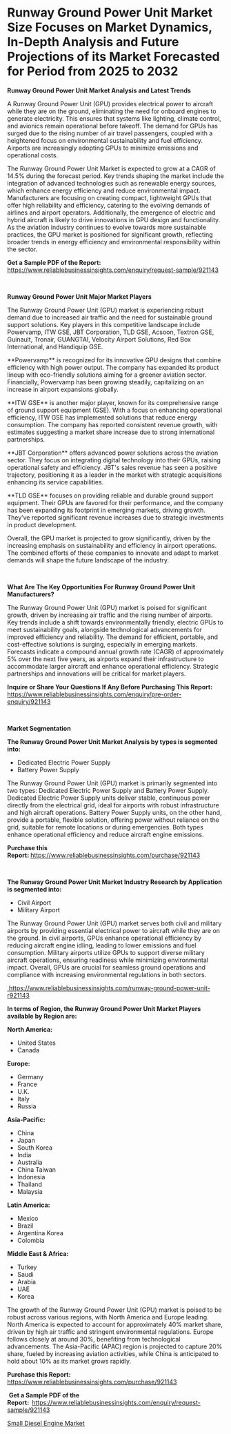 <p><h1>Runway Ground Power Unit Market Size Focuses on Market Dynamics, In-Depth Analysis and Future Projections of its Market Forecasted for Period from 2025 to 2032</h1></p><p><strong>Runway Ground Power Unit Market Analysis and Latest Trends</strong></p>
<p><p>A Runway Ground Power Unit (GPU) provides electrical power to aircraft while they are on the ground, eliminating the need for onboard engines to generate electricity. This ensures that systems like lighting, climate control, and avionics remain operational before takeoff. The demand for GPUs has surged due to the rising number of air travel passengers, coupled with a heightened focus on environmental sustainability and fuel efficiency. Airports are increasingly adopting GPUs to minimize emissions and operational costs.</p><p>The Runway Ground Power Unit Market is expected to grow at a CAGR of 14.5% during the forecast period. Key trends shaping the market include the integration of advanced technologies such as renewable energy sources, which enhance energy efficiency and reduce environmental impact. Manufacturers are focusing on creating compact, lightweight GPUs that offer high reliability and efficiency, catering to the evolving demands of airlines and airport operators. Additionally, the emergence of electric and hybrid aircraft is likely to drive innovations in GPU design and functionality. As the aviation industry continues to evolve towards more sustainable practices, the GPU market is positioned for significant growth, reflecting broader trends in energy efficiency and environmental responsibility within the sector.</p></p>
<p><strong>Get a Sample PDF of the Report:&nbsp;</strong> <a href="https://www.reliablebusinessinsights.com/enquiry/request-sample/921143?utm_campaign=3298&utm_medium=2&utm_source=Github&utm_content=ia&utm_term=11042025&utm_id=runway-ground-power-unit">https://www.reliablebusinessinsights.com/enquiry/request-sample/921143</a></p>
<p>&nbsp;</p>
<p><strong>Runway Ground Power Unit Major Market Players</strong></p>
<p><p>The Runway Ground Power Unit (GPU) market is experiencing robust demand due to increased air traffic and the need for sustainable ground support solutions. Key players in this competitive landscape include Powervamp, ITW GSE, JBT Corporation, TLD GSE, Acsoon, Textron GSE, Guinault, Tronair, GUANGTAI, Velocity Airport Solutions, Red Box International, and Handiquip GSE.</p><p>**Powervamp** is recognized for its innovative GPU designs that combine efficiency with high power output. The company has expanded its product lineup with eco-friendly solutions aiming for a greener aviation sector. Financially, Powervamp has been growing steadily, capitalizing on an increase in airport expansions globally.</p><p>**ITW GSE** is another major player, known for its comprehensive range of ground support equipment (GSE). With a focus on enhancing operational efficiency, ITW GSE has implemented solutions that reduce energy consumption. The company has reported consistent revenue growth, with estimates suggesting a market share increase due to strong international partnerships.</p><p>**JBT Corporation** offers advanced power solutions across the aviation sector. They focus on integrating digital technology into their GPUs, raising operational safety and efficiency. JBT's sales revenue has seen a positive trajectory, positioning it as a leader in the market with strategic acquisitions enhancing its service capabilities.</p><p>**TLD GSE** focuses on providing reliable and durable ground support equipment. Their GPUs are favored for their performance, and the company has been expanding its footprint in emerging markets, driving growth. They’ve reported significant revenue increases due to strategic investments in product development.</p><p>Overall, the GPU market is projected to grow significantly, driven by the increasing emphasis on sustainability and efficiency in airport operations. The combined efforts of these companies to innovate and adapt to market demands will shape the future landscape of the industry.</p></p>
<p>&nbsp;</p>
<p><strong>What Are The Key Opportunities For Runway Ground Power Unit Manufacturers?</strong></p>
<p><p>The Runway Ground Power Unit (GPU) market is poised for significant growth, driven by increasing air traffic and the rising number of airports. Key trends include a shift towards environmentally friendly, electric GPUs to meet sustainability goals, alongside technological advancements for improved efficiency and reliability. The demand for efficient, portable, and cost-effective solutions is surging, especially in emerging markets. Forecasts indicate a compound annual growth rate (CAGR) of approximately 5% over the next five years, as airports expand their infrastructure to accommodate larger aircraft and enhance operational efficiency. Strategic partnerships and innovations will be critical for market players.</p></p>
<p><strong>Inquire or Share Your Questions If Any Before Purchasing This Report:</strong> <a href="https://www.reliablebusinessinsights.com/enquiry/pre-order-enquiry/921143?utm_campaign=3298&utm_medium=2&utm_source=Github&utm_content=ia&utm_term=11042025&utm_id=runway-ground-power-unit">https://www.reliablebusinessinsights.com/enquiry/pre-order-enquiry/921143</a></p>
<p>&nbsp;</p>
<p><strong>Market Segmentation</strong></p>
<p><strong>The Runway Ground Power Unit Market Analysis by types is segmented into:</strong></p>
<p><ul><li>Dedicated Electric Power Supply</li><li>Battery Power Supply</li></ul></p>
<p><p>The Runway Ground Power Unit (GPU) market is primarily segmented into two types: Dedicated Electric Power Supply and Battery Power Supply. Dedicated Electric Power Supply units deliver stable, continuous power directly from the electrical grid, ideal for airports with robust infrastructure and high aircraft operations. Battery Power Supply units, on the other hand, provide a portable, flexible solution, offering power without reliance on the grid, suitable for remote locations or during emergencies. Both types enhance operational efficiency and reduce aircraft engine emissions.</p></p>
<p><strong>Purchase this Report:&nbsp;</strong><a href="https://www.reliablebusinessinsights.com/purchase/921143?utm_campaign=3298&utm_medium=2&utm_source=Github&utm_content=ia&utm_term=11042025&utm_id=runway-ground-power-unit">https://www.reliablebusinessinsights.com/purchase/921143</a></p>
<p>&nbsp;</p>
<p><strong>The Runway Ground Power Unit Market Industry Research by Application is segmented into:</strong></p>
<p><ul><li>Civil Airport</li><li>Military Airport</li></ul></p>
<p><p>The Runway Ground Power Unit (GPU) market serves both civil and military airports by providing essential electrical power to aircraft while they are on the ground. In civil airports, GPUs enhance operational efficiency by reducing aircraft engine idling, leading to lower emissions and fuel consumption. Military airports utilize GPUs to support diverse military aircraft operations, ensuring readiness while minimizing environmental impact. Overall, GPUs are crucial for seamless ground operations and compliance with increasing environmental regulations in both sectors.</p></p>
<p><a href="https://www.reliablebusinessinsights.com/runway-ground-power-unit-r921143?utm_campaign=3298&utm_medium=2&utm_source=Github&utm_content=ia&utm_term=11042025&utm_id=runway-ground-power-unit">&nbsp;https://www.reliablebusinessinsights.com/runway-ground-power-unit-r921143</a></p>
<p><strong>In terms of Region, the Runway Ground Power Unit Market Players available by Region are:</strong></p>
<p>
    <p> <strong> North America: </strong>
        <ul>
            <li>United States</li>
            <li>Canada</li>
        </ul>
        </p> 
    <p> <strong> Europe: </strong>
        <ul>
            <li>Germany</li>
            <li>France</li>
            <li>U.K.</li>
            <li>Italy</li>
            <li>Russia</li>
        </ul>
        </p> 
    <p> <strong> Asia-Pacific: </strong>
        <ul>
            <li>China</li>
            <li>Japan</li>
            <li>South Korea</li>
            <li>India</li>
            <li>Australia</li>
            <li>China Taiwan</li>
            <li>Indonesia</li>
            <li>Thailand</li>
            <li>Malaysia</li>
        </ul>
        </p> 
    <p> <strong> Latin America: </strong>
        <ul>
            <li>Mexico</li>
            <li>Brazil</li>
            <li>Argentina Korea</li>
            <li>Colombia</li>
        </ul>
        </p> 
    <p> <strong> Middle East & Africa: </strong>
        <ul>
            <li>Turkey</li>
            <li>Saudi</li>
            <li>Arabia</li>
            <li>UAE</li>
            <li>Korea</li>
        </ul>
    </p>
    </p>
<p><p>The growth of the Runway Ground Power Unit (GPU) market is poised to be robust across various regions, with North America and Europe leading. North America is expected to account for approximately 40% market share, driven by high air traffic and stringent environmental regulations. Europe follows closely at around 30%, benefiting from technological advancements. The Asia-Pacific (APAC) region is projected to capture 20% share, fueled by increasing aviation activities, while China is anticipated to hold about 10% as its market grows rapidly.</p></p>
<p><strong>Purchase this Report: </strong><a href="https://www.reliablebusinessinsights.com/purchase/921143?utm_campaign=3298&utm_medium=2&utm_source=Github&utm_content=ia&utm_term=11042025&utm_id=runway-ground-power-unit">https://www.reliablebusinessinsights.com/purchase/921143</a></p>
<p>&nbsp;<strong>Get a Sample PDF of the Report:&nbsp;&nbsp;</strong><a href="https://www.reliablebusinessinsights.com/enquiry/request-sample/921143?utm_campaign=3298&utm_medium=2&utm_source=Github&utm_content=ia&utm_term=11042025&utm_id=runway-ground-power-unit">https://www.reliablebusinessinsights.com/enquiry/request-sample/921143</a></p>
<p><strong></strong></p>
<p><p><a href="https://github.com/nafidurii/Market-Research-Report-List-1/blob/main/small-diesel-engine-market.md?utm_campaign=3298&utm_medium=2&utm_source=Github&utm_content=ia&utm_term=11042025&utm_id=runway-ground-power-unit">Small Diesel Engine Market</a></p></p>